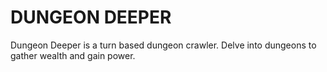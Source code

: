 # DUNGEON DEEPER

Dungeon Deeper is a turn based dungeon crawler.
Delve into dungeons to gather wealth and gain power.